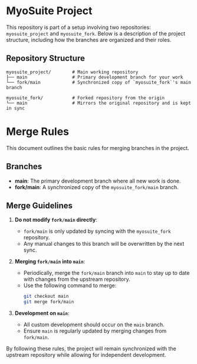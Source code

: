 # MyoSuite Project

This repository is part of a setup involving two repositories: `myosuite_project` and `myosuite_fork`. Below is a description of the project structure, including how the branches are organized and their roles.

## Repository Structure

```text
myosuite_project/        # Main working repository
├── main                 # Primary development branch for your work
└── fork/main            # Synchronized copy of `myosuite_fork`'s main branch

myosuite_fork/           # Forked repository from the origin
└── main                 # Mirrors the original repository and is kept in sync
```
# Merge Rules

This document outlines the basic rules for merging branches in the project.

## Branches

- **main**: The primary development branch where all new work is done.
- **fork/main**: A synchronized copy of the `myosuite_fork/main` branch.

## Merge Guidelines

1. **Do not modify `fork/main` directly**:
   - `fork/main` is only updated by syncing with the `myosuite_fork` repository.
   - Any manual changes to this branch will be overwritten by the next sync.

2. **Merging `fork/main` into `main`**:
   - Periodically, merge the `fork/main` branch into `main` to stay up to date with changes from the upstream repository.
   - Use the following command to merge:
     ```bash
     git checkout main
     git merge fork/main
     ```

3. **Development on `main`**:
   - All custom development should occur on the `main` branch.
   - Ensure `main` is regularly updated by merging changes from `fork/main`.

By following these rules, the project will remain synchronized with the upstream repository while allowing for independent development.
